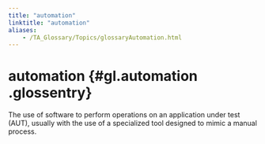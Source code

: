 ```yaml
--- 
title: "automation"
linktitle: "automation"
aliases: 
    - /TA_Glossary/Topics/glossaryAutomation.html
---
```

# automation {#gl.automation .glossentry}

The use of software to perform operations on an application under test \(AUT\), usually with the use of a specialized tool designed to mimic a manual process.

